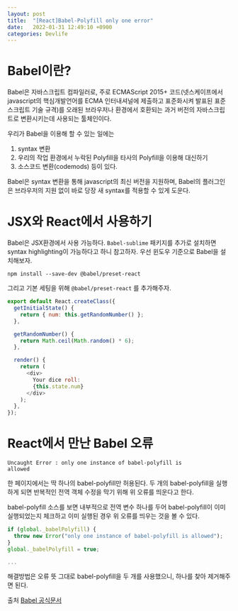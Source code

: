 ```yaml
---
layout: post
title:  "[React]Babel-Polyfill only one error"
date:   2022-01-31 12:49:10 +0900
categories: Devlife
---
```

# Babel이란? 
Babel은 자바스크립트 컴파일러로, 주로 ECMAScript 2015+ 코드(넷스케이프에서 javascript의 핵심개발언어를 ECMA 인터내셔널에 제출하고 표준화시켜 발표된 표준 스크립트 기술 규격)를 오래된 브라우저나
환경에서 호환되는 과거 버전의 자바스크립트로 변환시키는데 사용되는 툴체인이다.

우리가 Babel을 이용해 할 수 있는 일에는 
 1. syntax 변환 
 2. 우리의 작업 환경에서 누락된 Polyfill을 타사의 Polyfill을 이용해 대신하기 
 3. 소스코드 변환(codemods) 등이 있다.

Babel은 syntax 변환을 통해 javascript의 최신 버전을 지원하며, Babel의 플러그인은 브라우저의 지원 없이 바로 당장 새 syntax를 적용할 수 있게 도운다.

# JSX와 React에서 사용하기
Babel은 JSX환경에서 사용 가능하다. `Babel-sublime` 패키지를 추가로 설치하면 syntax highlighting이 가능하다고 하니 참고하자.
우선 윈도우 기준으로 Babel을 설치해보자. 
```
npm install --save-dev @babel/preset-react
```
그리고 기본 세팅을 위해 `@babel/preset-react` 를 추가해주자.
```javascript
export default React.createClass({
  getInitialState() {
    return { num: this.getRandomNumber() };
  },

  getRandomNumber() {
    return Math.ceil(Math.random() * 6);
  },

  render() {
    return (
      <div>
        Your dice roll:
        {this.state.num}
      </div>
    );
  },
});
```

# React에서 만난 Babel 오류
<code>Uncaught Error : only one instance of babel-polyfill is allowed</code>

한 페이지에서는 딱 하나의 babel-polyfill만 허용된다. 두 개의 babel-polyfill을 실행하게 되면 반복적인 전역 객체 수정을 막기 위해 위 오류를 띄운다고 한다.

babel-polyfill 소스를 보면 내부적으로 전역 변수 하나를 두어 babel-polyfill이 이미 실행되었는지 체크하고 이미 실행된 경우 위 오류를 띄우는 것을 볼 수 있다.
```javascript
if (global._babelPolyfill) {
  throw new Error("only one instance of babel-polyfill is allowed");
}
global._babelPolyfill = true;

...
```
해결방법은 오류 뜻 그대로 babel-polyfill을 두 개를 사용했으니, 하나를 찾아 제거해주면 된다.

출처 [Babel 공식문서][Babel-공식문서]

[Babel-공식문서]:https://babeljs.io/docs/en/